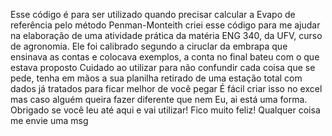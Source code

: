 Esse código é para ser utilizado quando precisar calcular a Evapo de referência pelo método Penman-Monteith criei esse código para me ajudar na elaboração de uma atividade prática da matéria ENG 340, da UFV, curso de agronomia.
Ele foi calibrado segundo a ciruclar da embrapa que ensinava as contas e colocava exemplos, a conta no final bateu com o que estava proposto
Cuidado ao utilizar para não confundir cada coisa que se pede, tenha em mãos a sua planilha retirado de uma estação total com dados já tratados para ficar melhor de você pegar
É fácil criar isso no excel mas caso alguém queira fazer diferente que nem Eu, ai está uma forma. Obrigado se você leu até aqui e vai utilizar! Fico muito feliz! Qualquer coisa me envie uma msg 
